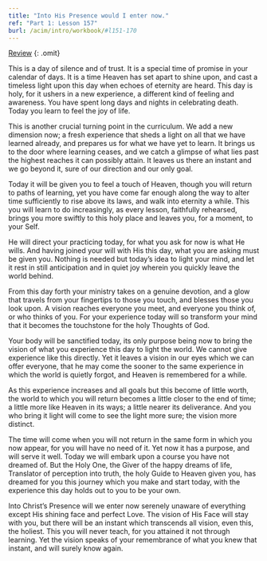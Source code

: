 ```yaml
---
title: "Into His Presence would I enter now."
ref: "Part 1: Lesson 157"
burl: /acim/intro/workbook/#l151-170
---
```


<a class="hide-review" href="/acim/workbook/l174/#l157">Review</a>
{: .omit}

This is a day of silence and of trust. It is a special time of promise
in your calendar of days. It is a time Heaven has set apart to shine
upon, and cast a timeless light upon this day when echoes of eternity
are heard. This day is holy, for it ushers in a new experience, a
different kind of feeling and awareness. You have spent long days and
nights in celebrating death. Today you learn to feel the joy of life.

This is another crucial turning point in the curriculum. We add a new
dimension now; a fresh experience that sheds a light on all that we have
learned already, and prepares us for what we have yet to learn. It
brings us to the door where learning ceases, and we catch a glimpse of
what lies past the highest reaches it can possibly attain. It leaves us
there an instant and we go beyond it, sure of our direction and our only
goal.

Today it will be given you to feel a touch of Heaven, though you will
return to paths of learning, yet you have come far enough along the way
to alter time sufficiently to rise above its laws, and walk into
eternity a while. This you will learn to do increasingly, as every
lesson, faithfully rehearsed, brings you more swiftly to this holy place
and leaves you, for a moment, to your Self.

He will direct your practicing today, for what you ask for now is what
He wills. And having joined your will with His this day, what you are
asking must be given you. Nothing is needed but today’s idea to light
your mind, and let it rest in still anticipation and in quiet joy
wherein you quickly leave the world behind.

From this day forth your ministry takes on a genuine devotion, and a
glow that travels from your fingertips to those you touch, and blesses
those you look upon. A vision reaches everyone you meet, and everyone
you think of, or who thinks of you. For your experience today will so
transform your mind that it becomes the touchstone for the holy Thoughts
of God.

Your body will be sanctified today, its only purpose being now to bring
the vision of what you experience this day to light the world. We cannot
give experience like this directly. Yet it leaves a
vision in our eyes which we can offer everyone, that he may come the
sooner to the same experience in which the world is quietly forgot, and
Heaven is remembered for a while.

As this experience increases and all goals but this become of little
worth, the world to which you will return becomes a little closer to the
end of time; a little more like Heaven in its ways; a little nearer its
deliverance. And you who bring it light will come to see the light more
sure; the vision more distinct.

The time will come when you will not return in the same form in which
you now appear, for you will have no need of it. Yet now it has a
purpose, and will serve it well. Today we will embark upon a course you
have not dreamed of. But the Holy One, the Giver of the happy dreams of
life, Translator of perception into truth, the holy Guide to Heaven
given you, has dreamed for you this journey which you make and start
today, with the experience this day holds out to you to be your own.

Into Christ’s Presence will we enter now serenely unaware of everything
except His shining face and perfect Love. The vision of His Face will
stay with you, but there will be an instant which transcends all vision,
even this, the holiest. This you will never teach, for you attained it
not through learning. Yet the vision speaks of your remembrance of what
you knew that instant, and will surely know again.

